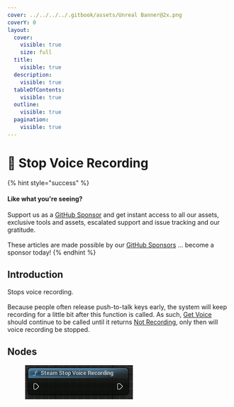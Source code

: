 ```yaml
---
cover: ../../../../.gitbook/assets/Unreal Banner@2x.png
coverY: 0
layout:
  cover:
    visible: true
    size: full
  title:
    visible: true
  description:
    visible: true
  tableOfContents:
    visible: true
  outline:
    visible: true
  pagination:
    visible: true
---
```


# 🔵 Stop Voice Recording

{% hint style="success" %}
#### Like what you're seeing?

Support us as a [GitHub Sponsor](../../../../become-a-sponsor/) and get instant access to all our assets, exclusive tools and assets, escalated support and issue tracking and our gratitude.\
\
These articles are made possible by our [GitHub Sponsors](../../../../become-a-sponsor/) ... become a sponsor today!
{% endhint %}

## Introduction

Stops voice recording.\
\
Because people often release push-to-talk keys early, the system will keep recording for a little bit after this function is called. As such, [Get Voice](get-voice.md) should continue to be called until it returns [Not Recording](../enumerators/uevoiceresult.md), only then will voice recording be stopped.

## Nodes

<figure><img src="../../../../.gitbook/assets/image (54).png" alt=""><figcaption></figcaption></figure>
